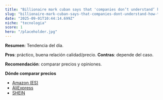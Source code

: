 ```yaml
---
title: "Billionaire mark cuban says that 'companies don’t understand’ how to implement ai right now—and that's an opportunity for gen z coming out of school"
slug: "billionaire-mark-cuban-says-that-companies-dont-understand-how-to-implement-ai-r"
date: "2025-09-01T10:44:14.699Z"
niche: "tecnologia"
score: 1
hero: "/placeholder.jpg"
---
```


**Resumen**: Tendencia del día.

**Pros**: práctico, buena relación calidad/precio. **Contras**: depende del caso.

**Recomendación**: comparar precios y opiniones.

**Dónde comparar precios**
- [Amazon (ES)](https://www.amazon.es/s?k=Billionaire+mark+cuban+says+that+%27companies+don%E2%80%99t+understand%E2%80%99+how+to+implement+ai+right+now%E2%80%94and+that%27s+an+opportunity+for+gen+z+coming+out+of+school&tag=teknovashop25-21)
- [AliExpress](https://www.aliexpress.com/wholesale?SearchText=Billionaire+mark+cuban+says+that+%27companies+don%E2%80%99t+understand%E2%80%99+how+to+implement+ai+right+now%E2%80%94and+that%27s+an+opportunity+for+gen+z+coming+out+of+school)
- [SHEIN](https://www.shein.com/pdsearch?q=Billionaire+mark+cuban+says+that+%27companies+don%E2%80%99t+understand%E2%80%99+how+to+implement+ai+right+now%E2%80%94and+that%27s+an+opportunity+for+gen+z+coming+out+of+school)
